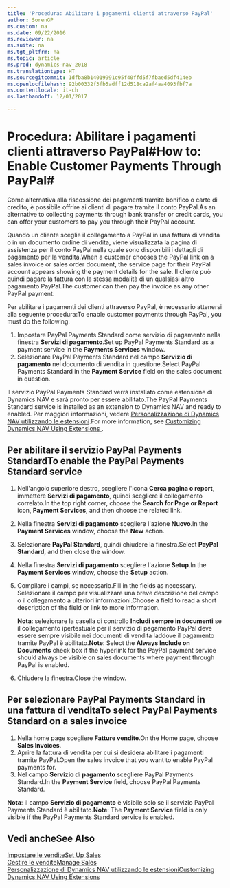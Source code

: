 ```yaml
---
title: 'Procedura: Abilitare i pagamenti clienti attraverso PayPal'
author: SorenGP
ms.custom: na
ms.date: 09/22/2016
ms.reviewer: na
ms.suite: na
ms.tgt_pltfrm: na
ms.topic: article
ms.prod: dynamics-nav-2018
ms.translationtype: HT
ms.sourcegitcommit: 1dfba8b14019991c95f40ffd5f7fbaed5df414eb
ms.openlocfilehash: 92b00332f3fb5adff12d518ca2af4aa4093fbf7a
ms.contentlocale: it-ch
ms.lasthandoff: 12/01/2017

---
```


# <a name="how-to-enable-customer-payments-through-paypal"></a><span data-ttu-id="427cd-102">Procedura: Abilitare i pagamenti clienti attraverso PayPal#</span><span class="sxs-lookup"><span data-stu-id="427cd-102">How to: Enable Customer Payments Through PayPal#</span></span>
<span data-ttu-id="427cd-103">Come alternativa alla riscossione dei pagamenti tramite bonifico o carte di credito, è possibile offrire ai clienti di pagare tramite il conto PayPal.</span><span class="sxs-lookup"><span data-stu-id="427cd-103">As an alternative to collecting payments through bank transfer or credit cards, you can offer your customers to pay you through their PayPal account.</span></span>

<span data-ttu-id="427cd-104">Quando un cliente sceglie il collegamento a PayPal in una fattura di vendita o in un documento ordine di vendita, viene visualizzata la pagina di assistenza per il conto PayPal nella quale sono disponibili i dettagli di pagamento per la vendita.</span><span class="sxs-lookup"><span data-stu-id="427cd-104">When a customer chooses the PayPal link on a sales invoice or sales order document, the service page for their PayPal account appears showing the payment details for the sale.</span></span> <span data-ttu-id="427cd-105">Il cliente può quindi pagare la fattura con la stessa modalità di un qualsiasi altro pagamento PayPal.</span><span class="sxs-lookup"><span data-stu-id="427cd-105">The customer can then pay the invoice as any other PayPal payment.</span></span>

<span data-ttu-id="427cd-106">Per abilitare i pagamenti dei clienti attraverso PayPal, è necessario attenersi alla seguente procedura:</span><span class="sxs-lookup"><span data-stu-id="427cd-106">To enable customer payments through PayPal, you must do the following:</span></span>

1. <span data-ttu-id="427cd-107">Impostare PayPal Payments Standard come servizio di pagamento nella finestra **Servizi di pagamento**.</span><span class="sxs-lookup"><span data-stu-id="427cd-107">Set up PayPal Payments Standard as a payment service in the **Payments Services** window.</span></span>
2. <span data-ttu-id="427cd-108">Selezionare PayPal Payments Standard nel campo **Servizio di pagamento** nel documento di vendita in questione.</span><span class="sxs-lookup"><span data-stu-id="427cd-108">Select PayPal Payments Standard in the **Payment Service** field on the sales document in question.</span></span>

<span data-ttu-id="427cd-109">Il servizio PayPal Payments Standard verrà installato come estensione di Dynamics NAV e sarà pronto per essere abilitato.</span><span class="sxs-lookup"><span data-stu-id="427cd-109">The PayPal Payments Standard service is installed as an extension to Dynamics NAV and ready to enabled.</span></span> <span data-ttu-id="427cd-110">Per maggiori informazioni, vedere [Personalizzazione di Dynamics NAV utilizzando le estensioni](ui-extensions.md).</span><span class="sxs-lookup"><span data-stu-id="427cd-110">For more information, see [Customizing Dynamics NAV Using Extensions ](ui-extensions.md).</span></span>

## <a name="to-enable-the-paypal-payments-standard-service"></a><span data-ttu-id="427cd-111">Per abilitare il servizio PayPal Payments Standard</span><span class="sxs-lookup"><span data-stu-id="427cd-111">To enable the PayPal Payments Standard service</span></span>
1. <span data-ttu-id="427cd-112">Nell'angolo superiore destro, scegliere l'icona **Cerca pagina o report**, immettere **Servizi di pagamento**, quindi scegliere il collegamento correlato.</span><span class="sxs-lookup"><span data-stu-id="427cd-112">In the top right corner, choose the **Search for Page or Report** icon, **Payment Services**, and then choose the related link.</span></span>  
2. <span data-ttu-id="427cd-113">Nella finestra **Servizi di pagamento** scegliere l'azione **Nuovo**.</span><span class="sxs-lookup"><span data-stu-id="427cd-113">In the **Payment Services** window, choose the **New** action.</span></span>
3. <span data-ttu-id="427cd-114">Selezionare **PayPal Standard**, quindi chiudere la finestra.</span><span class="sxs-lookup"><span data-stu-id="427cd-114">Select **PayPal Standard**, and then close the window.</span></span>
4. <span data-ttu-id="427cd-115">Nella finestra **Servizi di pagamento** scegliere l'azione **Setup**.</span><span class="sxs-lookup"><span data-stu-id="427cd-115">In the **Payment Services** window, choose the **Setup** action.</span></span>
5. <span data-ttu-id="427cd-116">Compilare i campi, se necessario.</span><span class="sxs-lookup"><span data-stu-id="427cd-116">Fill in the fields as necessary.</span></span> <span data-ttu-id="427cd-117">Selezionare il campo per visualizzare una breve descrizione del campo o il collegamento a ulteriori informazioni.</span><span class="sxs-lookup"><span data-stu-id="427cd-117">Choose a field to read a short description of the field or link to more information.</span></span>

    <span data-ttu-id="427cd-118">**Nota**: selezionare la casella di controllo **Includi sempre in documenti** se il collegamento ipertestuale per il servizio di pagamento PayPal deve essere sempre visibile nei documenti di vendita laddove il pagamento tramite PayPal è abilitato.</span><span class="sxs-lookup"><span data-stu-id="427cd-118">**Note**: Select the **Always Include on Documents** check box if the hyperlink for the PayPal payment service should always be visible on sales documents where payment through PayPal is enabled.</span></span>

6. <span data-ttu-id="427cd-119">Chiudere la finestra.</span><span class="sxs-lookup"><span data-stu-id="427cd-119">Close the window.</span></span>

## <a name="to-select-paypal-payments-standard-on-a-sales-invoice"></a><span data-ttu-id="427cd-120">Per selezionare PayPal Payments Standard in una fattura di vendita</span><span class="sxs-lookup"><span data-stu-id="427cd-120">To select PayPal Payments Standard on a sales invoice</span></span>
1. <span data-ttu-id="427cd-121">Nella home page scegliere **Fatture vendite**.</span><span class="sxs-lookup"><span data-stu-id="427cd-121">On the Home page, choose **Sales Invoices**.</span></span>
2. <span data-ttu-id="427cd-122">Aprire la fattura di vendita per cui si desidera abilitare i pagamenti tramite PayPal.</span><span class="sxs-lookup"><span data-stu-id="427cd-122">Open the sales invoice that you want to enable PayPal payments for.</span></span>
3. <span data-ttu-id="427cd-123">Nel campo **Servizio di pagamento** scegliere PayPal Payments Standard.</span><span class="sxs-lookup"><span data-stu-id="427cd-123">In the **Payment Service** field, choose PayPal Payments Standard.</span></span>

<span data-ttu-id="427cd-124">**Nota**: il campo **Servizio di pagamento** è visibile solo se il servizio PayPal Payments Standard è abilitato.</span><span class="sxs-lookup"><span data-stu-id="427cd-124">**Note**: The **Payment Service** field is only visible if the PayPal Payments Standard service is enabled.</span></span>   

## <a name="see-also"></a><span data-ttu-id="427cd-125">Vedi anche</span><span class="sxs-lookup"><span data-stu-id="427cd-125">See Also</span></span>  
[<span data-ttu-id="427cd-126">Impostare le vendite</span><span class="sxs-lookup"><span data-stu-id="427cd-126">Set Up Sales</span></span>](sales-setup-sales.md)  
[<span data-ttu-id="427cd-127">Gestire le vendite</span><span class="sxs-lookup"><span data-stu-id="427cd-127">Manage Sales</span></span>](sales-manage-sales.md)  
[<span data-ttu-id="427cd-128">Personalizzazione di Dynamics NAV utilizzando le estensioni</span><span class="sxs-lookup"><span data-stu-id="427cd-128">Customizing Dynamics NAV Using Extensions</span></span>](ui-extensions.md)

